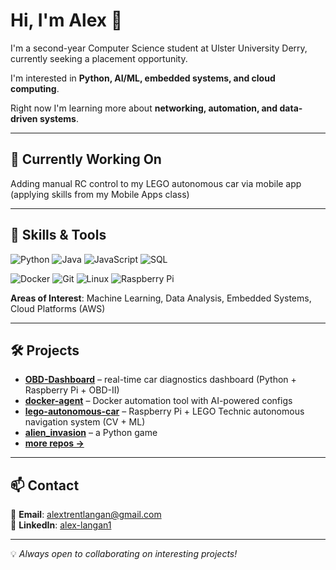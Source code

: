 # Hi, I'm Alex 👋
I'm a second-year Computer Science student at Ulster University Derry, currently seeking a placement opportunity.

I'm interested in **Python, AI/ML, embedded systems, and cloud computing**.

Right now I'm learning more about **networking, automation, and data-driven systems**.

---

## 🚀 Currently Working On
Adding manual RC control to my LEGO autonomous car via mobile app (applying skills from my Mobile Apps class)

---

## 🔧 Skills & Tools
![Python](https://img.shields.io/badge/Python-3776AB?logo=python&logoColor=white)
![Java](https://img.shields.io/badge/Java-007396?logo=java&logoColor=white)
![JavaScript](https://img.shields.io/badge/JavaScript-F7DF1E?logo=javascript&logoColor=black)
![SQL](https://img.shields.io/badge/SQL-336791?logo=postgresql&logoColor=white)

![Docker](https://img.shields.io/badge/Docker-2496ED?logo=docker&logoColor=white)
![Git](https://img.shields.io/badge/Git-F05032?logo=git&logoColor=white)
![Linux](https://img.shields.io/badge/Linux-FCC624?logo=linux&logoColor=black)
![Raspberry Pi](https://img.shields.io/badge/Raspberry%20Pi-C51A4A?logo=raspberrypi&logoColor=white)

**Areas of Interest**: Machine Learning, Data Analysis, Embedded Systems, Cloud Platforms (AWS)

---

## 🛠 Projects
- [**OBD-Dashboard**](https://github.com/AlexLangan/OBD-Dashboard) – real-time car diagnostics dashboard (Python + Raspberry Pi + OBD-II)
- [**docker-agent**](https://github.com/AlexLangan/docker-agent) – Docker automation tool with AI-powered configs
- [**lego-autonomous-car**](#) – Raspberry Pi + LEGO Technic autonomous navigation system (CV + ML)
- [**alien_invasion**](https://github.com/AlexLangan/alien_invasion) – a Python game
- [**more repos →**](https://github.com/AlexLangan?tab=repositories)

---

## 📫 Contact
📧 **Email**: alextrentlangan@gmail.com  
🔗 **LinkedIn**: [alex-langan1](https://www.linkedin.com/in/alex-langan1/)


---
   💡 *Always open to collaborating on interesting projects!*
